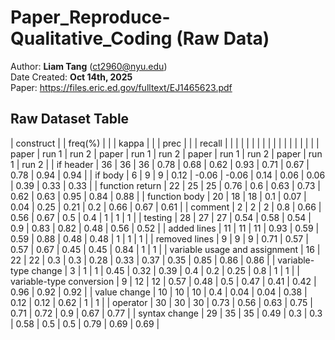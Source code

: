 # Paper_Reproduce-Qualitative_Coding (Raw Data)

Author: **Liam Tang** (<ct2960@nyu.edu>)  
Date Created: **Oct 14th, 2025**  
Paper: https://files.eric.ed.gov/fulltext/EJ1465623.pdf

## Raw Dataset Table

| construct                     | | freq(%)   | | | kappa   | | | prec   | | | recall   | |
| | | | | | | | | | | | | |
| | paper        | run 1     | run 2        | paper        | run 1   | run 2        | paper        | run 1  | run 2        | paper         | run 1    | run 2         |
| if header                     | 36           | 36        | 36           | 0.78         | 0.68    | 0.62         | 0.93         | 0.71   | 0.67         | 0.78          | 0.94     | 0.94          |
| if body                       | 6            | 9         | 9            | 0.12         | -0.06   | -0.06        | 0.14         | 0.06   | 0.06         | 0.39          | 0.33     | 0.33          |
| function return               | 22           | 25        | 25           | 0.76         | 0.6     | 0.63         | 0.73         | 0.62   | 0.63         | 0.95          | 0.84     | 0.88          |
| function body                 | 20           | 18        | 18           | 0.1          | 0.07    | 0.04         | 0.25         | 0.21   | 0.2          | 0.66          | 0.67     | 0.61          |
| comment                       | 2            | 2         | 2            | 0.8          | 0.66    | 0.56         | 0.67         | 0.5    | 0.4          | 1             | 1        | 1             |
| testing                       | 28           | 27        | 27           | 0.54         | 0.58    | 0.54         | 0.9          | 0.83   | 0.82         | 0.48          | 0.56     | 0.52          |
| added lines                   | 11           | 11        | 11           | 0.93         | 0.59    | 0.59         | 0.88         | 0.48   | 0.48         | 1             | 1        | 1             |
| removed lines                 | 9            | 9         | 9            | 0.71         | 0.57    | 0.57         | 0.67         | 0.45   | 0.45         | 0.84          | 1        | 1             |
| variable usage and assignment | 16           | 22        | 22           | 0.3          | 0.3     | 0.28         | 0.33         | 0.37   | 0.35         | 0.85          | 0.86     | 0.86          |
| variable-type change          | 3            | 1         | 1            | 0.45         | 0.32    | 0.39         | 0.4          | 0.2    | 0.25         | 0.8           | 1        | 1             |
| variable-type conversion      | 9            | 12        | 12           | 0.57         | 0.48    | 0.5          | 0.47         | 0.41   | 0.42         | 0.96          | 0.92     | 0.92          |
| value change                  | 10           | 10        | 10           | 0.4          | 0.04    | 0.04         | 0.38         | 0.12   | 0.12         | 0.62          | 1        | 1             |
| operator                      | 30           | 30        | 30           | 0.73         | 0.56    | 0.63         | 0.75         | 0.71   | 0.72         | 0.9           | 0.67     | 0.77          |
| syntax change                 | 29           | 35        | 35           | 0.49         | 0.3     | 0.3          | 0.58         | 0.5    | 0.5          | 0.79          | 0.69     | 0.69          |
